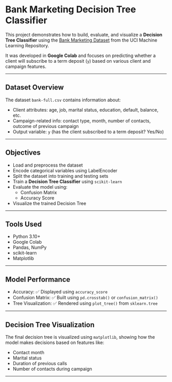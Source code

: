 # Bank Marketing Decision Tree Classifier

This project demonstrates how to build, evaluate, and visualize a **Decision Tree Classifier** using the [Bank Marketing Dataset](https://archive.ics.uci.edu/ml/datasets/Bank+Marketing) from the UCI Machine Learning Repository.

It was developed in **Google Colab** and focuses on predicting whether a client will subscribe to a term deposit (`y`) based on various client and campaign features.

---

## Dataset Overview

The dataset `bank-full.csv` contains information about:

- Client attributes: age, job, marital status, education, default, balance, etc.
- Campaign-related info: contact type, month, number of contacts, outcome of previous campaign
- Output variable: `y` (has the client subscribed to a term deposit? Yes/No)

---

## Objectives

- Load and preprocess the dataset
- Encode categorical variables using LabelEncoder
- Split the dataset into training and testing sets
- Train a **Decision Tree Classifier** using `scikit-learn`
- Evaluate the model using:
  - Confusion Matrix
  - Accuracy Score
- Visualize the trained Decision Tree

---

## Tools Used

- Python 3.10+
- Google Colab
- Pandas, NumPy
- scikit-learn
- Matplotlib

---

## Model Performance

- Accuracy: ✅ Displayed using `accuracy_score`
- Confusion Matrix: ✅ Built using `pd.crosstab()` or `confusion_matrix()`
- Tree Visualization: ✅ Rendered using `plot_tree()` from `sklearn.tree`

---

## Decision Tree Visualization

The final decision tree is visualized using `matplotlib`, showing how the model makes decisions based on features like:

- Contact month
- Marital status
- Duration of previous calls
- Number of contacts during campaign

---
